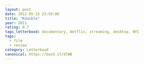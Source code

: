 ```yaml
---
layout: post 
date: 2012-05-15 23:59:00
title: "Knuckle"
year: 2011
rating: 0.7
tags_letterboxd: documentary, Netflix, streaming, desktop, NYC
tags:
  - film
  - review
category: Letterboxd
canonical: https://boxd.it/dlWB
---
```

